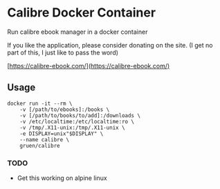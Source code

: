 # Calibre Docker Container

Run calibre ebook manager in a docker container

If you like the application, please consider donating on the site. (I get no part of this, I just like to pass the word)

[https://calibre-ebook.com/](https://calibre-ebook.com/)


## Usage
```shell
docker run -it --rm \
    -v [/path/to/ebooks]:/books \
    -v [/path/to/books/to/add]:/downloads \
    -v /etc/localtime:/etc/localtime:ro \
    -v /tmp/.X11-unix:/tmp/.X11-unix \
    -e DISPLAY=unix"$DISPLAY" \
    --name calibre \
    gruen/calibre
```

### TODO
-   Get this working on alpine linux
